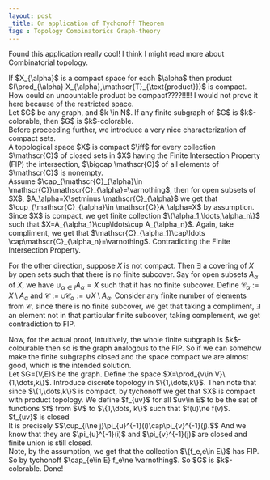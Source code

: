 ```yaml
---
layout: post
_title: On application of Tychonoff Theorem
tags : Topology Combinatorics Graph-theory 
---
```

Found this application really cool! I think I might read more about Combinatorial topology.
<div class="theorem">
 If $X_{\alpha}$ is a compact space for each $\alpha$ then product $(\prod_{\alpha} X_{\alpha},\mathscr{T}_{\text{product}})$ is compact. 
</div>
How could an uncountable product be compact????!!!!! I would not prove it here because of the restricted space.
<div class="problem">
Let $G$ be any graph, and $k \in N$. If any finite subgraph of $G$ is $k$-colorable, then $G$ is $k$-colorable.
</div>
Before proceeding further, we introduce a very nice characterization of compact sets. 
<div class="lemma">
 A topological space $X$ is compact $\iff$ for every collection $\mathscr{C}$ of closed sets in $X$ having the Finite Intersection Property (FIP) the intersection, $\bigcap \mathscr{C}$ of all elements of $\mathscr{C}$ is nonempty.
</div>
<div class="proof">
 Assume $\cap_{\mathscr{C}_{\alpha}\in \mathscr{C}}\mathscr{C}_{\alpha}=\varnothing$, then for open subsets of $X$,  $A_\alpha=X\setminus \mathscr{C}_{\alpha}$ we get that $\cup_{\mathscr{C}_{\alpha}\in \mathscr{C}}A_\alpha=X$ by assumption. Since $X$ is compact, we get finite collection $\{\alpha_1,\ldots,\alpha_n\}$ such that $X=A_{\alpha_1}\cup\ldots\cup A_{\alpha_n}$. Again, take compliment, we get that $\mathscr{C}_{\alpha_1}\cap\ldots \cap\mathscr{C}_{\alpha_n}=\varnothing$. Contradicting the Finite Intersection Property. 

 For the other direction, suppose $X$ is not compact. Then $\exists$ a covering of $X$ by open sets such that there is no finite subcover. Say for open subsets $A_\alpha$ of $X$, we have $\cup_{{\alpha}\in I}A_\alpha=X$ such that it has no finite subcover. Define $\mathscr{C}_{\alpha}:= X\setminus A_{\alpha}$ and $\mathscr{C}:=\cup\mathscr{C}_{\alpha}:= \cup X\setminus A_{\alpha}$. 
 Consider any finite number of elements from $\mathscr{C}$, since there is no finite subcover, we get that taking a compliment, $\exists$ an element not in that particular finite subcover, taking complement, we get contradiction to FIP. 
</div>
Now, for the actual proof, intuitively, the whole finite subgraph is $k$-colourable then so is the graph analogous to the FIP. So if we can somehow make the finite subgraphs closed and the space compact we are almost good, which is the intended solution. 
<div class="proof">
 Let $G=(V,E)$ be the graph. Define the space $X=\prod_{v\in V}\{1,\dots,k\}$. Introduce discrete topology in $\{1,\dots,k\}$. Then note that since $\{1,\dots,k\}$ is compact, by tychonoff we get that $X$ is compact with product topology. 
 We define $f_{uv}$ for all $uv\in E$ to be the set of functions $f$ from $V$  to $\{1,\dots, k\}$ such that $f(u)\ne f(v)$. 
 <div class="claim">
  $f_{uv}$ is closed
 </div>
 <div class="proof">
 It is precisely $$\cup_{i\ne j}\pi_{u}^{-1}(i)\cap\pi_{v}^{-1}(j).$$ And we know that they are $\pi_{u}^{-1}(i)$ and $\pi_{v}^{-1}(j)$ are closed and finite union is still closed.
 </div>
 Note, by the assumption, we get that the collection $\{f_e,e\in E\}$ has FIP. So by tychonoff $\cap_{e\in E} f_e\ne \varnothing$. So $G$ is $k$-colorable. Done!
</div>
